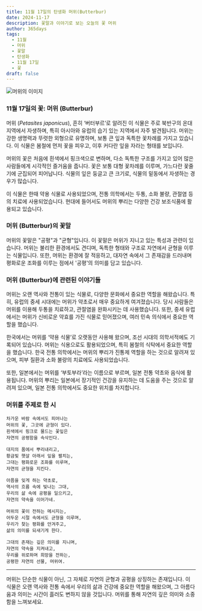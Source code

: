```yaml
---
title: 11월 17일의 탄생화 머위(Butterbur)
date: 2024-11-17
description: 꽃말과 이야기로 보는 오늘의 꽃 머위
author: 365days
tags:
  - 11월
  - 머위
  - 꽃말
  - 탄생화
  - 11월 17일
  - 꽃
draft: false
---
```



![머위의 이미지](https://cdn.pixabay.com/photo/2015/09/24/17/19/hunt-955953_640.jpg#center)


### 11월 17일의 꽃: 머위 (Butterbur)

머위 (*Petasites japonicus*), 흔히 ‘버터부르’로 알려진 이 식물은 주로 북반구의 온대 지역에서 자생하며, 특히 아시아와 유럽의 습기 있는 지역에서 자주 발견됩니다. 머위는 강한 생명력과 뚜렷한 외형으로 유명하며, 보통 큰 잎과 독특한 꽃차례를 가지고 있습니다. 이 식물은 봄철에 먼저 꽃을 피우고, 이후 커다란 잎을 자라는 형태를 보입니다.

머위의 꽃은 처음에 흰색에서 핑크색으로 변하며, 다소 독특한 구조를 가지고 있어 많은 사람들에게 시각적인 즐거움을 줍니다. 꽃은 보통 대형 꽃차례를 이루며, 가느다란 꽃줄기에 군집되어 피어납니다. 식물의 잎은 둥글고 큰 크기로, 식물의 밑동에서 자생하는 경우가 많습니다.

이 식물은 한때 약용 식물로 사용되었으며, 전통 의학에서는 두통, 소화 불량, 관절염 등의 치료에 사용되었습니다. 현대에 들어서도 머위의 뿌리는 다양한 건강 보조식품에 활용되고 있습니다.

### 머위 (Butterbur)의 꽃말

머위의 꽃말은 "공평"과 "균형"입니다. 이 꽃말은 머위가 지니고 있는 특성과 관련이 있습니다. 머위는 불리한 환경에서도 견디며, 독특한 형태와 구조로 자연에서 균형을 이루는 식물입니다. 또한, 머위는 환경에 잘 적응하고, 대자연 속에서 그 존재감을 드러내며 평화로운 조화를 이루는 점에서 '공평'의 의미를 담고 있습니다.

### 머위 (Butterbur)에 관련된 이야기들

머위는 오랜 역사와 전통이 있는 식물로, 다양한 문화에서 중요한 역할을 해왔습니다. 특히, 유럽의 중세 시대에는 머위가 약초로서 매우 중요하게 여겨졌습니다. 당시 사람들은 머위를 이용해 두통을 치료하고, 관절염을 완화시키는 데 사용했습니다. 또한, 중세 유럽에서는 머위가 신비로운 약효를 가진 식물로 믿어졌으며, 여러 민속 의식에서 중요한 역할을 했습니다.

한국에서는 머위를 ‘약용 식물’로 오랫동안 사용해 왔으며, 조선 시대의 의학서적에도 기록되어 있습니다. 머위는 식용으로도 활용되었으며, 특히 봄철의 식탁에서 중요한 역할을 했습니다. 한국 전통 의학에서는 머위의 뿌리가 진통제 역할을 하는 것으로 알려져 있으며, 피부 질환과 소화 불량의 치료에도 사용되었습니다.

또한, 일본에서는 머위를 ‘부토부라’라는 이름으로 부르며, 일본 전통 약초와 음식에 활용됩니다. 머위의 뿌리는 일본에서 장기적인 건강을 유지하는 데 도움을 주는 것으로 알려져 있으며, 일본 전통 의학에서도 중요한 위치를 차지합니다.

### 머위를 주제로 한 시

	차가운 바람 속에서도 피어나는
	머위의 꽃, 그곳에 균형이 있다.
	흰색에서 핑크로 물드는 꽃잎은
	자연의 공평함을 속삭인다.
	
	대지의 품에서 뿌리내리고,
	황금빛 햇살 아래서 잎을 펼치는,
	그대는 평화로운 조화를 이루며,
	자연의 균형을 지킨다.
	
	아픔을 잊게 하는 약초로,
	역사의 흐름 속에 빛나는 그대,
	우리의 삶 속에 공평을 일으키고,
	자연의 약속을 이어가네.
	
	머위의 꽃이 전하는 메시지는,
	어두운 시절 속에서도 균형을 이루며,
	우리가 찾는 평화를 안겨주고,
	삶의 의미를 되새기게 한다.
	
	그대의 존재는 깊은 의미를 지니며,
	자연의 약속을 지켜내고,
	우리를 위로하며 희망을 전하는,
	공평한 자연의 선물, 머위여.

---

머위는 단순한 식물이 아닌, 그 자체로 자연의 균형과 공평을 상징하는 존재입니다. 이 식물은 오랜 역사와 전통 속에서 우리의 삶과 건강에 중요한 역할을 해왔으며, 그 아름다움과 의미는 시간이 흘러도 변하지 않을 것입니다. 머위를 통해 자연의 깊은 의미와 소중함을 느껴보세요.